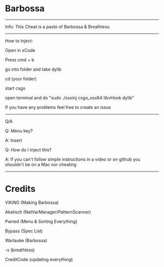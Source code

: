# Barbossa
---
Info:
This Cheat is a paste of Barbossa & Breathless.

---

How to inject:

Open in xCode

Press cmd + b

go into folder and take dylib

cd (your folder)

start csgo

open terminal and do "sudo ./osxinj csgo_osx64 libvHook.dylib"


If you have any problems feel free to create an issue

---

Q/A

Q: Menu key?

A: Insert

Q: How do I inject this?

A: If you can't follow simple instructions in a video or on github you shouldn't be on a Mac nor cheating

---

# Credits
ViKiNG (Making Barbossa)

Akalisch (NetVarManager/PatternScanner)

Pwned (Menu & Sorting Everything)

Bypass (Spec List)

Warlauke (Barbossa)

-x (breathless)

CreditCode (updating everything)

